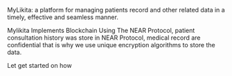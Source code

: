MyLikita: a platform for managing patients record and other related data in a timely, effective and seamless manner.

Mylikita  Implements Blockchain Using The NEAR Protocol, patient consultation history was store in NEAR Protocol, medical record are confidential that is why we use unique encryption algorithms to store the data.

Let get started on how 
 